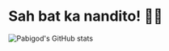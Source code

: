 # Sah bat ka nandito! 🥶🥶

![Pabigod's GitHub stats](https://github-readme-stats.vercel.app/api?username=pabigods&show=reviews,discussions_started,discussions_answered,prs_merged,prs_merged_percentage&show_icons=true&theme=onedark)
